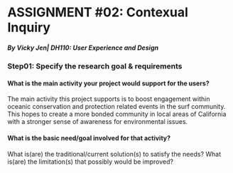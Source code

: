 # ASSIGNMENT #02: Contexual Inquiry
##### _By Vicky Jen| DH110: User Experience and Design_

### Step01: Specify the research goal & requirements

#### What is the main activity your project would support for the users?
The main activity this project supports is to boost engagement within oceanic conservation and protection related events in the surf community. This hopes to create a more bonded community in local areas of California with a stronger sense of awareness for environmental issues.

#### What is the basic need/goal involved for that activity?


What is(are) the traditional/current solution(s) to satisfy the needs?
What is(are) the limitation(s) that possibly would be improved?

